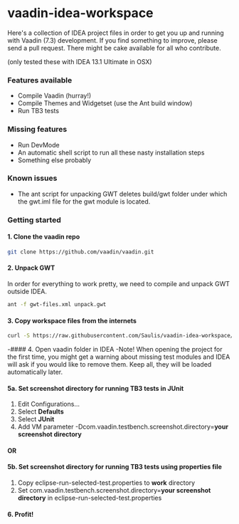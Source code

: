 vaadin-idea-workspace
=====================

Here's a collection of IDEA project files in order to get you up and running with Vaadin (7.3) development.
If you find something to improve, please send a pull request. There might be cake available for all who contribute.

(only tested these with IDEA 13.1 Ultimate in OSX)

### Features available
* Compile Vaadin (hurray!)
* Compile Themes and Widgetset (use the Ant build window)
* Run TB3 tests

### Missing features
* Run DevMode
* An automatic shell script to run all these nasty installation steps
* Something else probably

### Known issues
* The ant script for unpacking GWT deletes build/gwt folder under which the gwt.iml file for the gwt module is located.

### Getting started
#### 1. Clone the vaadin repo
````sh
git clone https://github.com/vaadin/vaadin.git
````
#### 2. Unpack GWT
In order for everything to work pretty, we need to compile and unpack GWT outside IDEA.
````sh
ant -f gwt-files.xml unpack.gwt
````
#### 3. Copy workspace files from the internets
````sh
curl -S https://raw.githubusercontent.com/Saulis/vaadin-idea-workspace/master/install.sh | bash
````

-#### 4. Open vaadin folder in IDEA
-Note! When opening the project for the first time, you might get a warning about missing test modules and IDEA will ask if you would like to remove them. Keep all, they will be loaded automatically later.

#### 5a. Set screenshot directory for running TB3 tests in JUnit
1. Edit Configurations...
2. Select __Defaults__
3. Select __JUnit__
4. Add VM parameter -Dcom.vaadin.testbench.screenshot.directory=__your screenshot directory__

#### OR

#### 5b. Set screenshot directory for running TB3 tests using properties file
1. Copy eclipse-run-selected-test.properties to __work__ directory
2. Set com.vaadin.testbench.screenshot.directory=__your screenshot directory__ in eclipse-run-selected-test.properties

#### 6. Profit!
